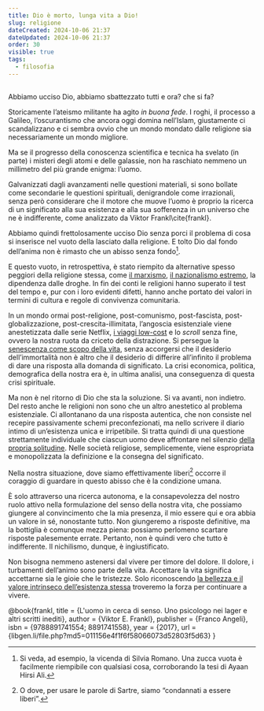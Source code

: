 ```yaml
---
title: Dio è morto, lunga vita a Dio!
slug: religione
dateCreated: 2024-10-06 21:37
dateUpdated: 2024-10-06 21:37
order: 30
visible: true
tags:
  - filosofia
---
```


##

<span class="newthought">Abbiamo ucciso Dio</span>, abbiamo sbattezzato tutti e ora? che si fa?

Storicamente l’ateismo militante ha agito _in buona fede_. I roghi, il processo a Galileo, l’oscurantismo che ancora oggi domina nell’Islam, giustamente ci scandalizzano e ci sembra ovvio che un mondo mondato dalle religione sia necessariamente un mondo migliore.

Ma se il progresso della conoscenza scientifica e tecnica ha svelato (in parte) i misteri degli atomi e delle galassie, non ha raschiato nemmeno un millimetro del più grande enigma: l’uomo.

Galvanizzati dagli avanzamenti nelle questioni materiali, si sono bollate come secondarie le questioni spirituali, denigrandole come irrazionali, senza però considerare che il motore che muove l’uomo è proprio la ricerca di un significato alla sua esistenza e alla sua sofferenza in un universo che ne è indifferente, come analizzato da Viktor Frankl\cite{frankl}.

Abbiamo quindi frettolosamente ucciso Dio senza porci il problema di cosa si inserisce nel vuoto della lasciato dalla religione. E tolto Dio dal fondo dell’anima non è rimasto che un abisso senza fondo[^1].

[^1]: Si veda, ad esempio, la vicenda di Silvia Romano. Una zucca vuota è facilmente riempibile con qualsiasi cosa, corroborando la tesi di Ayaan Hirsi Ali.

E questo vuoto, in retrospettiva, è stato riempito da alternative spesso peggiori della religione stessa, come [il marxismo](/notes/comunismo/), [il nazionalismo estremo](/notes/europa/), la dipendenza dalle droghe. In fin dei conti le religioni hanno superato il test del tempo e, pur con i loro evidenti difetti, hanno anche portato dei valori in termini di cultura e regole di convivenza comunitaria.

In un mondo ormai post-religione, post-comunismo, post-fascista, post-globalizzazione, post-crescita-illimitata, l’angoscia esistenziale viene anestetizzata dalle serie Netflix, [i viaggi low-cost](/notes/turismo/) e lo _scroll_ senza fine, ovvero la nostra ruota da criceto della distrazione. Si persegue la [senescenza come scopo della vita](/notes/senescenza/), senza accorgersi che il desiderio dell’immortalità non è altro che il desiderio di differire all’infinito il problema di dare una risposta alla domanda di significato. La crisi economica, politica, demografica della nostra era è, in ultima analisi, una conseguenza di questa crisi spirituale.

Ma non è nel ritorno di Dio che sta la soluzione. Si va avanti, non indietro. Del resto anche le religioni non sono che un altro anestetico al problema esistenziale. Ci allontanano da una risposta autentica, che non consiste nel recepire passivamente schemi preconfezionati, ma nello scrivere il diario intimo di un’esistenza unica e irripetibile. Si tratta quindi di una questione strettamente individuale che ciascun uomo deve affrontare nel silenzio [della propria solitudine](/notes/introspezione/). Nelle società religiose, semplicemente, viene espropriata e monopolizzata la definizione e la consegna del significato.

Nella nostra situazione, dove siamo effettivamente liberi[^2] occorre il coraggio di guardare in questo abisso che è la condizione umana.

[^2]: O dove, per usare le parole di Sartre, siamo “condannati a essere liberi”.

È solo attraverso una ricerca autonoma, e la consapevolezza del nostro ruolo attivo nella formulazione del senso della nostra vita, che possiamo giungere al convincimento che la mia presenza, il mio essere qui e ora abbia un valore in sé, nonostante tutto. Non giungeremo a risposte definitive, ma la bottiglia è comunque mezza piena: possiamo perlomeno scartare risposte palesemente errate. Pertanto, non è quindi vero che tutto è indifferente. Il nichilismo, dunque, è ingiustificato.

Non bisogna nemmeno astenersi dal vivere per timore del dolore. Il dolore, i turbamenti dell’animo sono parte della vita. Accettare la vita significa accettarne sia le gioie che le tristezze. Solo riconoscendo [la bellezza e il valore intrinseco dell’esistenza stessa](/notes/riverenza/) troveremo la forza per continuare a vivere.

<bibliography>
@book{frankl,
   title =     {L'uomo in cerca di senso. Uno psicologo nei lager e altri scritti inediti},
   author =    {Viktor E. Frankl},
   publisher = {Franco Angeli},
   isbn =      {9788891741554; 8891741558},
   year =      {2017},
   url =       {libgen.li/file.php?md5=011156e4f1f6f58066073d52803f5d63}
}
<bibliography>
